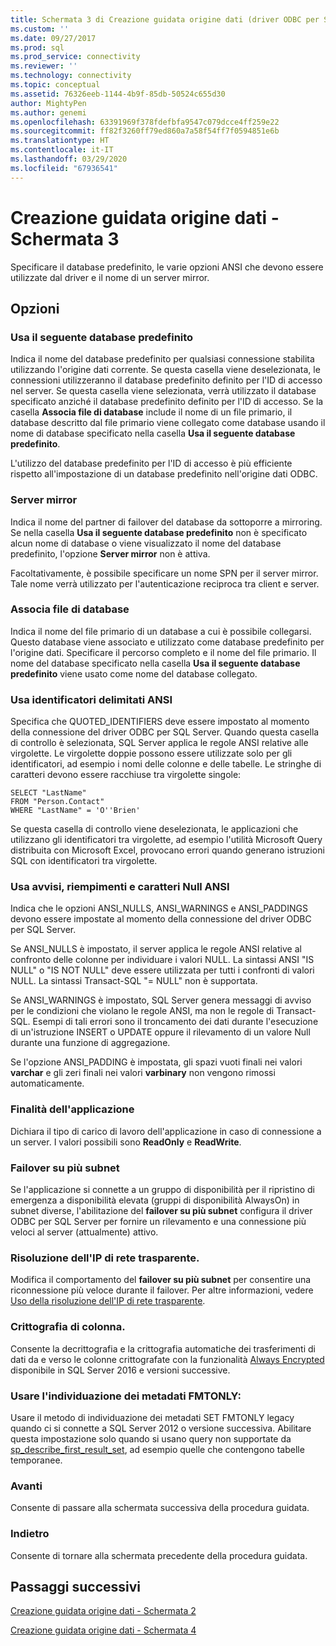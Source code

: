```yaml
---
title: Schermata 3 di Creazione guidata origine dati (driver ODBC per SQL Server) | Microsoft Docs
ms.custom: ''
ms.date: 09/27/2017
ms.prod: sql
ms.prod_service: connectivity
ms.reviewer: ''
ms.technology: connectivity
ms.topic: conceptual
ms.assetid: 76326eeb-1144-4b9f-85db-50524c655d30
author: MightyPen
ms.author: genemi
ms.openlocfilehash: 63391969f378fdefbfa9547c079dcce4ff259e22
ms.sourcegitcommit: ff82f3260ff79ed860a7a58f54ff7f0594851e6b
ms.translationtype: HT
ms.contentlocale: it-IT
ms.lasthandoff: 03/29/2020
ms.locfileid: "67936541"
---
```

# <a name="data-source-wizard-screen-3"></a>Creazione guidata origine dati - Schermata 3

Specificare il database predefinito, le varie opzioni ANSI che devono essere utilizzate dal driver e il nome di un server mirror.

## <a name="options"></a>Opzioni

### <a name="change-the-default-database-to"></a>Usa il seguente database predefinito

Indica il nome del database predefinito per qualsiasi connessione stabilita utilizzando l'origine dati corrente. Se questa casella viene deselezionata, le connessioni utilizzeranno il database predefinito definito per l'ID di accesso nel server. Se questa casella viene selezionata, verrà utilizzato il database specificato anziché il database predefinito definito per l'ID di accesso. Se la casella **Associa file di database** include il nome di un file primario, il database descritto dal file primario viene collegato come database usando il nome di database specificato nella casella **Usa il seguente database predefinito**.

L'utilizzo del database predefinito per l'ID di accesso è più efficiente rispetto all'impostazione di un database predefinito nell'origine dati ODBC.

### <a name="mirror-server"></a>Server mirror

Indica il nome del partner di failover del database da sottoporre a mirroring. Se nella casella **Usa il seguente database predefinito** non è specificato alcun nome di database o viene visualizzato il nome del database predefinito, l'opzione **Server mirror** non è attiva.

Facoltativamente, è possibile specificare un nome SPN per il server mirror. Tale nome verrà utilizzato per l'autenticazione reciproca tra client e server.

### <a name="attach-database-filename"></a>Associa file di database

Indica il nome del file primario di un database a cui è possibile collegarsi. Questo database viene associato e utilizzato come database predefinito per l'origine dati. Specificare il percorso completo e il nome del file primario. Il nome del database specificato nella casella **Usa il seguente database predefinito** viene usato come nome del database collegato.

### <a name="use-ansi-quoted-identifiers"></a>Usa identificatori delimitati ANSI

Specifica che QUOTED_IDENTIFIERS deve essere impostato al momento della connessione del driver ODBC per SQL Server. Quando questa casella di controllo è selezionata, SQL Server applica le regole ANSI relative alle virgolette. Le virgolette doppie possono essere utilizzate solo per gli identificatori, ad esempio i nomi delle colonne e delle tabelle. Le stringhe di caratteri devono essere racchiuse tra virgolette singole:

```
SELECT "LastName"
FROM "Person.Contact"
WHERE "LastName" = 'O''Brien'
```

Se questa casella di controllo viene deselezionata, le applicazioni che utilizzano gli identificatori tra virgolette, ad esempio l'utilità Microsoft Query distribuita con Microsoft Excel, provocano errori quando generano istruzioni SQL con identificatori tra virgolette.

### <a name="use-ansi-nulls-paddings-and-warnings"></a>Usa avvisi, riempimenti e caratteri Null ANSI

Indica che le opzioni ANSI_NULLS, ANSI_WARNINGS e ANSI_PADDINGS devono essere impostate al momento della connessione del driver ODBC per SQL Server.

Se ANSI_NULLS è impostato, il server applica le regole ANSI relative al confronto delle colonne per individuare i valori NULL. La sintassi ANSI "IS NULL" o "IS NOT NULL" deve essere utilizzata per tutti i confronti di valori NULL. La sintassi Transact-SQL "= NULL" non è supportata.

Se ANSI_WARNINGS è impostato, SQL Server genera messaggi di avviso per le condizioni che violano le regole ANSI, ma non le regole di Transact-SQL. Esempi di tali errori sono il troncamento dei dati durante l'esecuzione di un'istruzione INSERT o UPDATE oppure il rilevamento di un valore Null durante una funzione di aggregazione. 

Se l'opzione ANSI_PADDING è impostata, gli spazi vuoti finali nei valori **varchar** e gli zeri finali nei valori **varbinary** non vengono rimossi automaticamente.

### <a name="application-intent"></a>Finalità dell'applicazione

Dichiara il tipo di carico di lavoro dell'applicazione in caso di connessione a un server. I valori possibili sono **ReadOnly** e **ReadWrite**.

### <a name="multi-subnet-failover"></a>Failover su più subnet

Se l'applicazione si connette a un gruppo di disponibilità per il ripristino di emergenza a disponibilità elevata (gruppi di disponibilità AlwaysOn) in subnet diverse, l'abilitazione del **failover su più subnet** configura il driver ODBC per SQL Server per fornire un rilevamento e una connessione più veloci al server (attualmente) attivo.

### <a name="transparent-network-ip-resolution"></a>Risoluzione dell'IP di rete trasparente.

Modifica il comportamento del **failover su più subnet** per consentire una riconnessione più veloce durante il failover. Per altre informazioni, vedere [Uso della risoluzione dell'IP di rete trasparente](../../../connect/odbc/using-transparent-network-ip-resolution.md).

### <a name="column-encryption"></a>Crittografia di colonna.

Consente la decrittografia e la crittografia automatiche dei trasferimenti di dati da e verso le colonne crittografate con la funzionalità [Always Encrypted](../../../connect/odbc/using-always-encrypted-with-the-odbc-driver.md) disponibile in SQL Server 2016 e versioni successive.

### <a name="use-fmtonly-metadata-discovery"></a>Usare l'individuazione dei metadati FMTONLY:

Usare il metodo di individuazione dei metadati SET FMTONLY legacy quando ci si connette a SQL Server 2012 o versione successiva. Abilitare questa impostazione solo quando si usano query non supportate da [sp_describe_first_result_set](../../../relational-databases/system-stored-procedures/sp-describe-first-result-set-transact-sql.md), ad esempio quelle che contengono tabelle temporanee. 

### <a name="next"></a>Avanti

Consente di passare alla schermata successiva della procedura guidata.

### <a name="back"></a>Indietro

Consente di tornare alla schermata precedente della procedura guidata.

## <a name="next-steps"></a>Passaggi successivi

[Creazione guidata origine dati - Schermata 2](../../../connect/odbc/windows/dsn-wizard-2.md)

[Creazione guidata origine dati - Schermata 4](../../../connect/odbc/windows/dsn-wizard-4.md)
